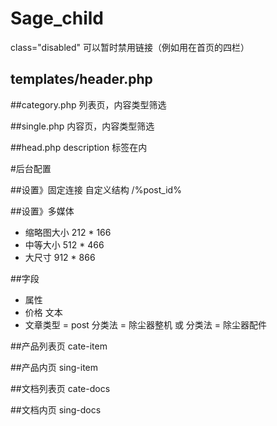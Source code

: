 # Sage_child

class="disabled"
可以暂时禁用链接（例如用在首页的四栏）


## templates/header.php



##category.php
列表页，内容类型筛选

##single.php
内容页，内容类型筛选

##head.php
description 标签在内

#后台配置

##设置》固定连接
自定义结构
/%post_id%

##设置》多媒体
- 缩略图大小 212 * 166
- 中等大小 512 * 466
- 大尺寸 912 * 866

##字段

- 属性
- 价格
  文本
- 文章类型 = post
  分类法 = 除尘器整机
  或
  分类法 = 除尘器配件

##产品列表页
cate-item

##产品内页
sing-item

##文档列表页
cate-docs

##文档内页
sing-docs
